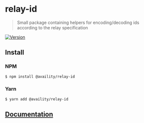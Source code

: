 # relay-id

> Small package containing helpers for encoding/decoding ids according to the relay specification

[![Version](https://img.shields.io/npm/v/@availity/relay-id.svg?style=for-the-badge)](https://www.npmjs.com/package/@availity/relay-id)

## Install

### NPM

```bash
$ npm install @availity/relay-id
```

### Yarn

```bash
$ yarn add @availity/relay-id
```

## [Documentation](https://availity.github.io/sdk-js/features/relay-id)
